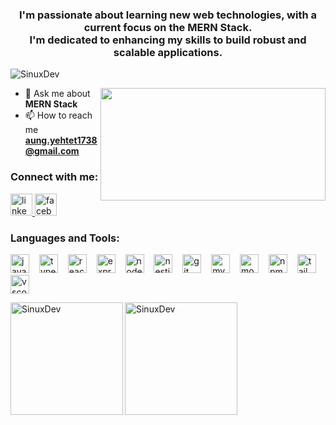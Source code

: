 <h3 align="center">I'm passionate about learning new web technologies, with a current focus on the MERN Stack. <br /> I'm dedicated to enhancing my skills to build robust and scalable applications.</h3>
<p align="left"> <img src="https://komarev.com/ghpvc/?username=SinuxDev&label=Profile%20views&color=0e75b6&style=flat" alt="SinuxDev" /> </p>

<img align="right" width=360 height=180 width=auto src="https://media.giphy.com/media/Ws6T5PN7wHv3cY8xy8/giphy.gif?cid=790b7611jcpwd0ix2b3xgiijixclkmlq0aez99mi9p1yp4xb&ep=v1_gifs_search&rid=giphy.gif&ct=g" />

- 💬 Ask me about **MERN Stack**
- 📫 How to reach me **aung.yehtet1738@gmail.com**

<h3 align="left">Connect with me:</h3>
<div align="left">
  <a href="https://www.linkedin.com/in/aung-ye-htet-sinuxdev/" target="_blank">
    <img src="https://img.shields.io/static/v1?message=LinkedIn&logo=linkedin&label=&color=0077B5&logoColor=white&labelColor=&style=for-the-badge" height="35" alt="linkedin logo"  />
  </a>
  <a href="https://www.facebook.com/sinux.1738?mibextid=ZbWKwL" target="_blank">
    <img src="https://img.shields.io/static/v1?message=Facebook&logo=facebook&label=&color=1877F2&logoColor=white&labelColor=&style=for-the-badge" height="35" alt="facebook logo"  />
  </a>
</div>

<h3 align="left">Languages and Tools:</h3>
<p align="left">
<div align="left">
  <img src="https://skillicons.dev/icons?i=js" height="30" alt="javascript logo"  />
  <img width="8" />
  <img src="https://skillicons.dev/icons?i=ts" height="30" alt="typescript logo"  />
  <img width="8" />
  <img src="https://skillicons.dev/icons?i=react" height="30" alt="react logo"  />
  <img width="8" />
  <img src="https://skillicons.dev/icons?i=express" height="30" alt="express logo"  />
  <img width="8" />
  <img src="https://skillicons.dev/icons?i=nodejs" height="30" alt="nodejs logo"  />
  <img width="8" />
  <img src="https://skillicons.dev/icons?i=nestjs" height="30" alt="nestjs logo"  />
  <img width="8" />
  <img src="https://skillicons.dev/icons?i=git" height="30" alt="git logo"  />
  <img width="8" />
  <img src="https://skillicons.dev/icons?i=mysql" height="30" alt="mysql logo"  />
  <img width="8" />
  <img src="https://skillicons.dev/icons?i=mongodb" height="30" alt="mongodb logo"  />
  <img width="8" />
  <img src="https://cdn.jsdelivr.net/gh/devicons/devicon/icons/npm/npm-original-wordmark.svg" height="30" alt="npm logo"  />
  <img width="8" />
  <img src="https://skillicons.dev/icons?i=tailwind" height="30" alt="tailwindcss logo"  />
  <img width="8" />
  <img src="https://skillicons.dev/icons?i=vscode" height="30" alt="vscode logo"  />
</div>
</p>

<div align="left">
<a href="https://github.com/SinuxDev">
<img align="left" width="auto" height="180em" src="https://github-readme-stats.vercel.app/api/top-langs/?username=SinuxDev&layout=compact&theme=gruvbox" alt=SinuxDev />
<img align="center" height="180em" src="https://github-readme-streak-stats.herokuapp.com/?user=SinuxDev&theme=gruvbox" alt="SinuxDev" />
</div>
